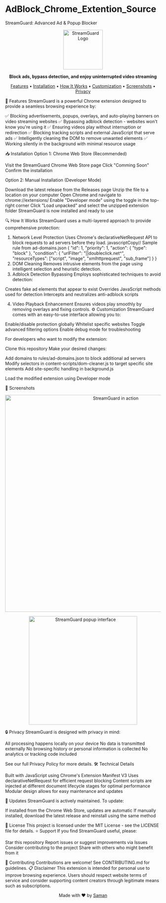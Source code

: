 # AdBlock_Chrome_Extention_Source

StreamGuard: Advanced Ad & Popup Blocker
<p align="center">
  <img src="assets/icon128.png" alt="StreamGuard Logo" width="128" height="128">
</p>
<p align="center">
  <strong>Block ads, bypass detection, and enjoy uninterrupted video streaming</strong>
</p>
<p align="center">
  <a href="#features">Features</a> •
  <a href="#installation">Installation</a> •
  <a href="#how-it-works">How It Works</a> •
  <a href="#customization">Customization</a> •
  <a href="#screenshots">Screenshots</a> •
  <a href="#privacy">Privacy</a>
</p>
🌟 Features
StreamGuard is a powerful Chrome extension designed to provide a seamless browsing experience by:

✅ Blocking advertisements, popups, overlays, and auto-playing banners on video streaming websites
✅ Bypassing adblock detection - websites won't know you're using it
✅ Ensuring videos play without interruption or redirection
✅ Blocking tracking scripts and external JavaScript that serve ads
✅ Intelligently cleaning the DOM to remove unwanted elements
✅ Working silently in the background with minimal resource usage

📥 Installation
Option 1: Chrome Web Store (Recommended)

Visit the StreamGuard Chrome Web Store page
Click "Comming Soon"
Confirm the installation

Option 2: Manual Installation (Developer Mode)

Download the latest release from the Releases page
Unzip the file to a location on your computer
Open Chrome and navigate to chrome://extensions/
Enable "Developer mode" using the toggle in the top-right corner
Click "Load unpacked" and select the unzipped extension folder
StreamGuard is now installed and ready to use

🔍 How It Works
StreamGuard uses a multi-layered approach to provide comprehensive protection:
1. Network Level Protection
Uses Chrome's declarativeNetRequest API to block requests to ad servers before they load.
javascriptCopy// Sample rule from ad-domains.json
{
  "id": 1,
  "priority": 1,
  "action": { "type": "block" },
  "condition": {
    "urlFilter": "||doubleclick.net^",
    "resourceTypes": ["script", "image", "xmlhttprequest", "sub_frame"]
  }
}
2. DOM Cleaning
Removes intrusive elements from the page using intelligent selection and heuristic detection.
3. Adblock Detection Bypassing
Employs sophisticated techniques to avoid detection:

Creates fake ad elements that appear to exist
Overrides JavaScript methods used for detection
Intercepts and neutralizes anti-adblock scripts

4. Video Playback Enhancement
Ensures videos play smoothly by removing overlays and fixing controls.
⚙️ Customization
StreamGuard comes with an easy-to-use interface allowing you to:

Enable/disable protection globally
Whitelist specific websites
Toggle advanced filtering options
Enable debug mode for troubleshooting

For developers who want to modify the extension:

Clone this repository
Make your desired changes:

Add domains to rules/ad-domains.json to block additional ad servers
Modify selectors in content-scripts/dom-cleaner.js to target specific site elements
Add site-specific handling in background.js


Load the modified extension using Developer mode

📸 Screenshots
<p align="center">
  <img src="screenshots/screenshot1.png" alt="StreamGuard in action" width="700">
</p>
<p align="center">
  <img src="screenshots/screenshot2.png" alt="StreamGuard popup interface" width="350">
</p>
🔒 Privacy
StreamGuard is designed with privacy in mind:

All processing happens locally on your device
No data is transmitted externally
No browsing history or personal information is collected
No analytics or tracking code included

See our full Privacy Policy for more details.
🛠️ Technical Details

Built with JavaScript using Chrome's Extension Manifest V3
Uses declarativeNetRequest for efficient request blocking
Content scripts are injected at different document lifecycle stages for optimal performance
Modular design allows for easy maintenance and updates

🔄 Updates
StreamGuard is actively maintained. To update:

If installed from the Chrome Web Store, updates are automatic
If manually installed, download the latest release and reinstall using the same method

📜 License
This project is licensed under the MIT License - see the LICENSE file for details.
⭐ Support
If you find StreamGuard useful, please:

Star this repository
Report issues or suggest improvements via Issues
Consider contributing to the project
Share with others who might benefit from it

🤝 Contributing
Contributions are welcome! See CONTRIBUTING.md for guidelines.
📋 Disclaimer
This extension is intended for personal use to improve browsing experience. Users should respect website terms of service and consider supporting content creators through legitimate means such as subscriptions.

<p align="center">
  Made with ❤️ by <a href="https://github.com/Samansalari">Saman</a>
</p>
